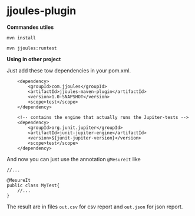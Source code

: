 # jjoules-plugin

**Commandes utiles**

`mvn install`

`mvn jjoules:runtest`

**Using in other project**

Just add these tow dependencies in your pom.xml.

```
	<dependency>
		<groupId>com.jjoules</groupId>
		<artifactId>jjoules-maven-plugin</artifactId>
	  	<version>1.0-SNAPSHOT</version>
	  	<scope>test</scope>
    </dependency>
```

```
	<!-- contains the engine that actually runs the Jupiter-tests -->
	<dependency>
		<groupId>org.junit.jupiter</groupId>
		<artifactId>junit-jupiter-engine</artifactId>
		<version>${junit-jupiter-version}</version>
		<scope>test</scope>
	</dependency>
```

And now you can just use the annotation  `@MesureIt` like

```
//...

@MesureIt
public class MyTest{
	//...
}
```

The result are in files `out.csv` for csv report and `out.json` for json report.